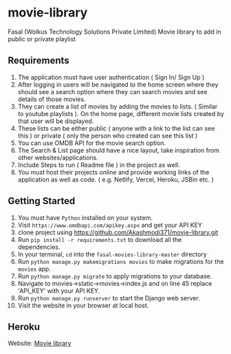 # movie-library
Fasal (Wolkus Technology Solutions Private Limited) Movie library to add in public or private playlist


## Requirements

1.	The application must have user authentication ( Sign In/ Sign Up )
2.	After logging in users will be navigated to the home screen where they should see a search option where they can search movies and see details of those movies.
3.	They can create a list of movies by adding the movies to lists. ( Similar to youtube playlists ). On the home page, different movie lists created by that user will be displayed.
4.	These lists can be either public ( anyone with a link to the list can see this ) or private ( only the person who created can see this list )
5.	You can use OMDB API for the movie search option.
6.	The Search & List page should have a nice layout, take inspiration from other websites/applications.
7.	Include Steps to run ( Readme file ) in the project as well.
8.	You must host their projects online and provide working links of the application as well as code. ( e.g. Netlify, Vercel, Heroku, JSBin etc. )

## Getting Started

1. You must have `Python` installed on your system.
2. Visit `https://www.omdbapi.com/apikey.aspx` and get your API KEY
3. clone project using https://github.com/Akashmodi371/movie-library.git
4. Run `pip install -r requirements.txt` to download all the dependencies.
5. In your terminal, `cd` into the `fasal-movies-library-master` directory
6. Run `python manage.py makemigrations movies` to make migrations for the `movies` app.
7. Run `python manage.py migrate` to apply migrations to your database.
8. Navigate to movies->static->movies->index.js and on line 45 replace 'API_KEY' with your API KEY.
9. Run `python manage.py runserver` to start the Django web server.
10. Visit the website in your browser at local host.


## Heroku

Website: [Movie library](http://fasalmovielibrary.pythonanywhere.com/)





